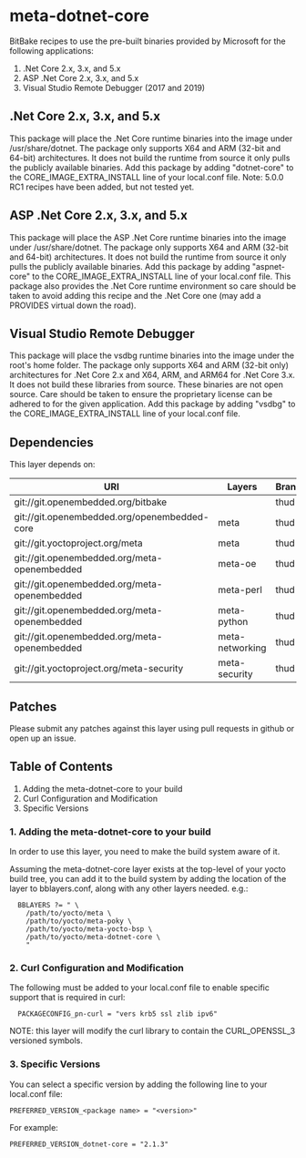 # meta-dotnet-core

BitBake recipes to use the pre-built binaries provided by Microsoft for the following applications:

1. .Net Core 2.x, 3.x, and 5.x
2. ASP .Net Core 2.x, 3.x, and 5.x
3. Visual Studio Remote Debugger (2017 and 2019)
  
## .Net Core 2.x, 3.x, and 5.x
This package will place the .Net Core runtime binaries into the image under /usr/share/dotnet. The package only supports X64 and ARM (32-bit and 64-bit) architectures. It does not build the runtime from source it only pulls the publicly available binaries. Add this package by adding "dotnet-core" to the CORE_IMAGE_EXTRA_INSTALL line of your local.conf file. Note: 5.0.0 RC1 recipes have been added, but not tested yet.

## ASP .Net Core 2.x, 3.x, and 5.x
This package will place the ASP .Net Core runtime binaries into the image under /usr/share/dotnet. The package only supports X64 and ARM (32-bit and 64-bit) architectures. It does not build the runtime from source it only pulls the publicly available binaries. Add this package by adding "aspnet-core" to the CORE_IMAGE_EXTRA_INSTALL line of your local.conf file. This package also provides the .Net Core runtime environment so care should be taken to avoid adding this recipe and the .Net Core one (may add a PROVIDES virtual down the road).

## Visual Studio Remote Debugger
This package will place the vsdbg runtime binaries into the image under the root's home folder. The package only supports X64 and ARM (32-bit only) architectures for .Net Core 2.x and X64, ARM, and ARM64 for .Net Core 3.x. It does not build these libraries from source. These binaries are not open source. Care should be taken to ensure the proprietary license can be adhered to for the given application. Add this package by adding "vsdbg" to the CORE_IMAGE_EXTRA_INSTALL line of your local.conf file.

## Dependencies
This layer depends on:

URI | Layers | Branch
--- | ------ | ------
git://git.openembedded.org/bitbake | | thud
git://git.openembedded.org/openembedded-core | meta | thud
git://git.yoctoproject.org/meta | meta | thud
git://git.openembedded.org/meta-openembedded | meta-oe | thud
git://git.openembedded.org/meta-openembedded | meta-perl | thud
git://git.openembedded.org/meta-openembedded | meta-python | thud
git://git.openembedded.org/meta-openembedded | meta-networking | thud
git://git.yoctoproject.org/meta-security | meta-security | thud

## Patches
Please submit any patches against this layer using pull requests in github or open up an issue.

## Table of Contents
1. Adding the meta-dotnet-core to your build
2. Curl Configuration and Modification
3. Specific Versions

### 1. Adding the meta-dotnet-core to your build
In order to use this layer, you need to make the build system aware of it.

Assuming the meta-dotnet-core layer exists at the top-level of your yocto build tree, you can add it to the build system by adding the location of the layer to bblayers.conf, along with any other layers needed. e.g.:

```
  BBLAYERS ?= " \
    /path/to/yocto/meta \
    /path/to/yocto/meta-poky \
    /path/to/yocto/meta-yocto-bsp \
    /path/to/yocto/meta-dotnet-core \
    "
```

### 2. Curl Configuration and Modification
The following must be added to your local.conf file to enable specific support that is required in curl:

```
  PACKAGECONFIG_pn-curl = "vers krb5 ssl zlib ipv6"
```

NOTE: this layer will modify the curl library to contain the CURL_OPENSSL_3 versioned symbols.

### 3. Specific Versions
You can select a specific version by adding the following line to your local.conf file:

```
PREFERRED_VERSION_<package name> = "<version>"
```
  
For example:

```
PREFERRED_VERSION_dotnet-core = "2.1.3"
```


